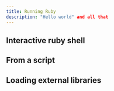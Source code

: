 ```yaml
---
title: Running Ruby
description: "Hello world" and all that
---
```



## Interactive ruby shell



## From a script 



## Loading external libraries

